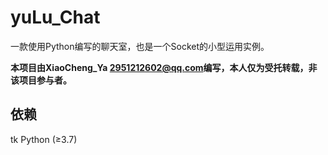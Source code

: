# yuLu_Chat
一款使用Python编写的聊天室，也是一个Socket的小型运用实例。

__本项目由XiaoCheng_Ya <2951212602@qq.com>编写，本人仅为受托转载，非该项目参与者。__

## 依赖
tk
Python (≥3.7)
